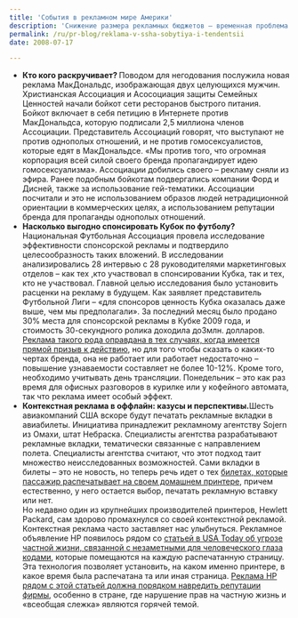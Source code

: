 ```yaml
---
title: 'События в рекламном мире Америки'
description: 'Снижение размера рекламных бюджетов – временная проблема. По последним данным, размер рекламных бюджетов в Европе  начинает снижаться, также как и в США. Можно было услышать мнение, что это связано с общим спадом, который наблюдается в экономике США. Однако <a href="http://enduragement.wordpress.com/2008/07/16/decreasing-advertising-budgets-are-just-a-short-term-problem/">реклама по обе стороны Атлантики теряет размерность бюджета</a> в связи с переходом от традиционных медиа к нетрадиционным методам и онлайн-продвижению. В принципе, само по себе уменьшение бюджетов не говорит о стагнации в рекламе – возможно, это говорит о том, что эра массовой рекламы действительно заканчивается, и ковровые бомбардировки  сменяются снайперской стрельбой по сознанию целевой аудитории. Возможно, с этой тенденцией не нужно бороться, а просто учитывать ее.'
permalink: /ru/pr-blog/reklama-v-ssha-sobytiya-i-tendentsii
date: 2008-07-17

---
```


<ul>
<li><strong>Кто кого раскручивает? </strong>Поводом для негодования послужила новая реклама МакДональдс, изображающая двух целующихся мужчин. Христианская Ассоциация и Асосоциация защиты Семейных Ценностей начали бойкот сети ресторанов быстрого питания. Бойкот включает в себя петицию в Интернете против МакДональдса, которую подписали 2,5 миллиона членов Ассоциации.  Представитель Ассоциаций говорят, что выступают не против однополых отношений, и не против гомосексуалистов, которые едят в МакДональдсе. «Мы против того, что огромная корпорация всей силой своего бренда пропагандирует идею гомосексуализма». Ассоциации добились своего – рекламу сняли из эфира. Ранее подобным бойкотам подвергались компании Форд и Дисней, также за использование гей-тематики. Ассоциации посчитали и это не использованием образов людей нетрадиционной ориентации в коммерческих целях, а использованием репутации бренда для пропаганды однополых отношений.</li>
<li><strong>Насколько выгодно спонсировать Кубок по футболу? </strong>Национальная Футбольная Ассоциация провела исследование эффективности спонсорской рекламы и подтвердило целесообразность таких вложений. В исследовании анализировались 28 интервью с 28 руководителями маркетинговых отделов – как тех ,кто участвовал в спонсировании Кубка, так и тех, кто не участвовал. Главной целью исследования было установить  расценки на рекламу в будущем. Как заявляет представитель Футбольной Лиги – «для спонсоров ценность Кубка оказалась даже выше, чем мы предполагали». За последний месяц было продано 30% места для спонсорской рекламы в Кубке 2009 года, и стоимость 30-секундного ролика доходила до3млн. долларов. <a href="http://www.adweek.com/aw/content_display/news/agency/e3i19d596a15ffa600183adc738a273ef96">Реклама такого рода оправдана в тех случаях, когда имеется прямой призыв к действию</a>, но для того чтобы сказать о каких-то чертах бренда, она не работает или работает недостаточно – повышение узнаваемости составляет не более 10-12%. Кроме  того, необходимо учитывать день трансляции. Понедельник – это как раз время для офисных разговоров в курилке или у кофейного автомата, так что реклама  имеет особый эффект. </li>
<li><strong>Контекстная реклама в оффлайн: казусы и перспективы.</strong>Шесть авиакомпаний США вскоре будут печатать рекламные вкладки в авиабилеты.  Инициатива принадлежит рекламному агентству Sojern из Омахи, штат Небраска. Специалисты агентства разрабатывают рекламные вкладки, тематически связанные с направлением полета. Специалисты агентства считают, что этот подход таит множество неисследованных возможностей. Сами вкладки в билеты – это не новость, но теперь речь идет о тех <a href="http://www.aero-news.net/index.cfm?ContentBlockID=383b3765-accb-407b-9947-d52fd63cd90d">билетах, которые пассажир распечатывает на своем домашнем принтере</a>, причем естественно, у него остается выбор, печатать рекламную вставку или нет. <br> Но недавно один из крупнейших производителей принтеров, Hewlett Packard, сам здорово промахнулся со своей контекстной рекламой. Контекстная реклама часто заставляет нас улыбнуться. Рекламное объявление HP появилось рядом со <a href="http://www.usatoday.com/tech/news/surveillance/2008-07-13-printer_N.htm">статьей в USA Today об угрозе частной жизни, связанной с незаметными для человеческого глаза кодами</a>, которые помещаются на каждую распечатанную страницу. Эта технология позволяет установить, на каком именно принтере, в какое время была распечатана та или иная страница. <a href="http://blog.oflaherty.dk/2008/07/15/irony-in-advertising/">Реклама HP рядом с этой статьей должна порядком навредить репутации фирмы</a>, особенно  в стране, где нарушение прав на частную жизнь и «всеобщая слежка» являются горячей темой.</li>

<ul>

